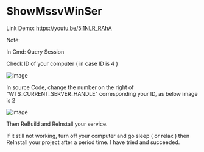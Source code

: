 # ShowMssvWinSer
Link Demo:
https://youtu.be/5l1NLR_RAhA

Note: 

In Cmd: Query Session

Check ID of your computer ( in case ID is 4 )

![image](https://user-images.githubusercontent.com/80414907/119754404-a7a1c480-beca-11eb-8368-fe37a77d352f.png)

In source Code, change the number on the right of "WTS_CURRENT_SERVER_HANDLE" corresponding your ID, as below image is 2  

![image](https://user-images.githubusercontent.com/80414907/119754624-fd766c80-beca-11eb-8242-a3569fae3467.png)

Then ReBuild and ReInstall your service. 

If it still not working, turn off your computer and go sleep ( or relax ) then ReInstall your project after a period time. I have tried and succeeded.
